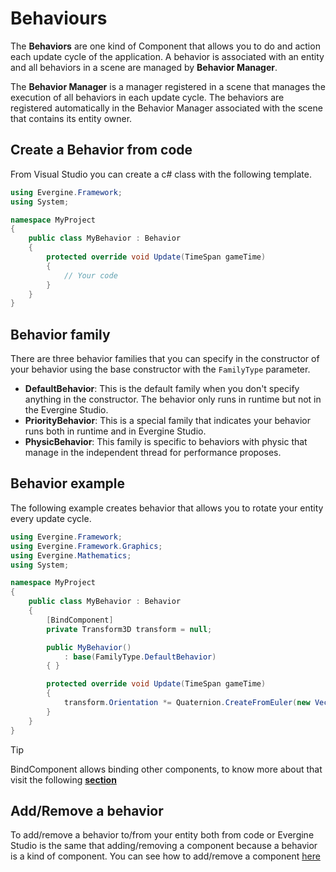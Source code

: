 # Behaviours
The **Behaviors** are one kind of Component that allows you to do and action each update cycle of the application. A behavior is associated with an entity and all behaviors in a scene are managed by **Behavior Manager**.

The **Behavior Manager** is a manager registered in a scene that manages the execution of all behaviors in each update cycle. The behaviors are registered automatically in the Behavior Manager associated with the scene that contains its entity owner.

## Create a Behavior from code
From Visual Studio you can create a c# class with the following template.

```csharp
using Evergine.Framework;
using System;

namespace MyProject
{
    public class MyBehavior : Behavior
    {
        protected override void Update(TimeSpan gameTime)
        {
            // Your code
        }
    }
}
```

## Behavior family
There are three behavior families that you can specify in the constructor of your behavior using the base constructor with the `FamilyType` parameter.
 
 *  **DefaultBehavior**: This is the default family when you don't specify anything in the constructor. The behavior only runs in runtime but not in the Evergine Studio.
 *  **PriorityBehavior**: This is a special family that indicates your behavior runs both in runtime and in Evergine Studio.
 *  **PhysicBehavior**: This family is specific to behaviors with physic that manage in the independent thread for performance proposes.

## Behavior example
The following example creates behavior that allows you to rotate your entity every update cycle.

```csharp
using Evergine.Framework;
using Evergine.Framework.Graphics;
using Evergine.Mathematics;
using System;

namespace MyProject
{
    public class MyBehavior : Behavior
    {
        [BindComponent]
        private Transform3D transform = null;

        public MyBehavior()
            : base(FamilyType.DefaultBehavior)
        { }

        protected override void Update(TimeSpan gameTime)
        {
            transform.Orientation *= Quaternion.CreateFromEuler(new Vector3(0, (float)gameTime.TotalSeconds, 0));
        }
    }
}
```
> [!Tip]
> BindComponent allows binding other components, to know more about that visit the following [**section**](../Binding.md)

## Add/Remove a behavior
To add/remove a behavior to/from your entity both from code or Evergine Studio is the same that adding/removing a component because a behavior is a kind of component. You can see how to add/remove a component [here](index.md)